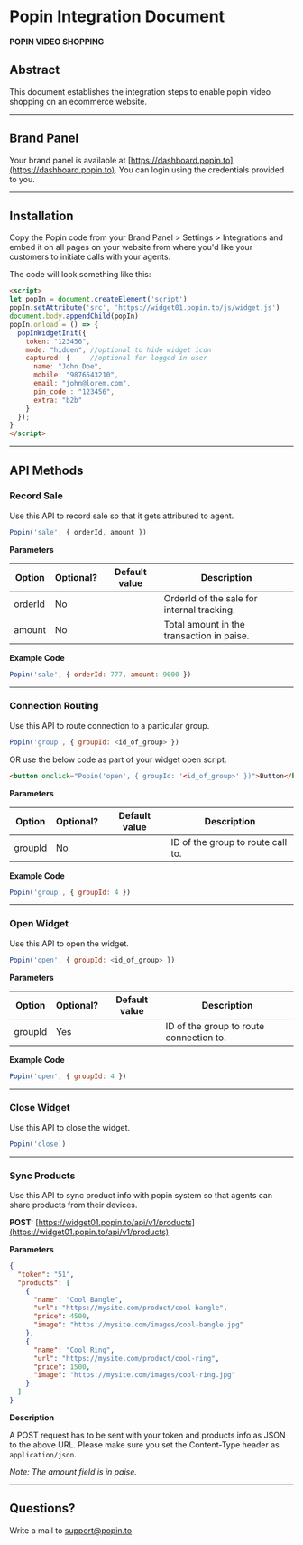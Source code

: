 # Popin Integration Document

**POPIN VIDEO SHOPPING**

## Abstract

This document establishes the integration steps to enable popin video shopping on an ecommerce website.

---

## Brand Panel

Your brand panel is available at [https://dashboard.popin.to](https://dashboard.popin.to). You can login using the credentials provided to you.

---

## Installation

Copy the Popin code from your Brand Panel > Settings > Integrations and embed it on all pages on your website from where you'd like your customers to initiate calls with your agents.

The code will look something like this:

```html
<script>
let popIn = document.createElement('script')
popIn.setAttribute('src', 'https://widget01.popin.to/js/widget.js')
document.body.appendChild(popIn)
popIn.onload = () => {
  popInWidgetInit({
    token: "123456",
    mode: "hidden", //optional to hide widget icon
    captured: {     //optional for logged in user
      name: "John Doe",
      mobile: "9876543210",
      email: "john@lorem.com",
      pin_code : "123456",
      extra: "b2b"
    }
  });
}
</script>
```

---

## API Methods

### Record Sale

Use this API to record sale so that it gets attributed to agent.

```javascript
Popin('sale', { orderId, amount })
```

**Parameters**

| Option   | Optional? | Default value | Description                           |
|----------|-----------|---------------|---------------------------------------|
| orderId  | No        |               | OrderId of the sale for internal tracking. |
| amount   | No        |               | Total amount in the transaction in paise.   |

**Example Code**

```javascript
Popin('sale', { orderId: 777, amount: 9000 })
```

---

### Connection Routing

Use this API to route connection to a particular group.

```javascript
Popin('group', { groupId: <id_of_group> })
```

OR use the below code as part of your widget open script.

```html
<button onclick="Popin('open', { groupId: '<id_of_group>' })">Button</button>
```

**Parameters**

| Option   | Optional? | Default value | Description                  |
|----------|-----------|---------------|------------------------------|
| groupId  | No        |               | ID of the group to route call to. |

**Example Code**

```javascript
Popin('group', { groupId: 4 })
```

---

### Open Widget

Use this API to open the widget.

```javascript
Popin('open', { groupId: <id_of_group> })
```

**Parameters**

| Option   | Optional? | Default value | Description                  |
|----------|-----------|---------------|------------------------------|
| groupId  | Yes       |               | ID of the group to route connection to. |

**Example Code**

```javascript
Popin('open', { groupId: 4 })
```

---

### Close Widget

Use this API to close the widget.

```javascript
Popin('close')
```

---

### Sync Products

Use this API to sync product info with popin system so that agents can share products from their devices.

**POST:** [https://widget01.popin.to/api/v1/products](https://widget01.popin.to/api/v1/products)

**Parameters**

```json
{
  "token": "51",
  "products": [
    {
      "name": "Cool Bangle",
      "url": "https://mysite.com/product/cool-bangle",
      "price": 4500,
      "image": "https://mysite.com/images/cool-bangle.jpg"
    },
    {
      "name": "Cool Ring",
      "url": "https://mysite.com/product/cool-ring",
      "price": 1500,
      "image": "https://mysite.com/images/cool-ring.jpg"
    }
  ]
}
```

**Description**

A POST request has to be sent with your token and products info as JSON to the above URL. Please make sure you set the Content-Type header as `application/json`. 

*Note: The amount field is in paise.*

---

## Questions?

Write a mail to [support@popin.to](mailto:support@popin.to)


